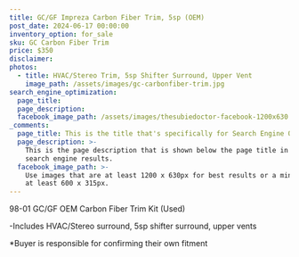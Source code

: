 ```yaml
---
title: GC/GF Impreza Carbon Fiber Trim, 5sp (OEM)
post_date: 2024-06-17 00:00:00
inventory_option: for_sale
sku: GC Carbon Fiber Trim
price: $350
disclaimer:
photos:
  - title: HVAC/Stereo Trim, 5sp Shifter Surround, Upper Vent
    image_path: /assets/images/gc-carbonfiber-trim.jpg
search_engine_optimization:
  page_title:
  page_description:
  facebook_image_path: /assets/images/thesubiedoctor-facebook-1200x630.png
_comments:
  page_title: This is the title that's specifically for Search Engine Optimization.
  page_description: >-
    This is the page description that is shown below the page title in the
    search engine results.
  facebook_image_path: >-
    Use images that are at least 1200 x 630px for best results or a minimum of
    at least 600 x 315px.
---
```

98-01 GC/GF OEM Carbon Fiber Trim Kit (Used)

\-Includes HVAC/Stereo surround, 5sp shifter surround, upper vents

\*Buyer is responsible for confirming their own fitment